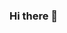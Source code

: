 ### Hi there 👋

<!--
- 🔭 I’m currently working on nothing lol
- 🌱 I’m currently learning java development
- 📫 How to reach me: contact@kulere.club
- 😄 Pronouns: They/Them
-->
